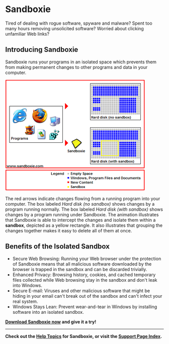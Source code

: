 # Sandboxie

Tired of dealing with rogue software, spyware and malware? Spent too many hours removing unsolicited software? Worried about clicking unfamiliar Web links?

## Introducing Sandboxie

Sandboxie runs your programs in an isolated space which prevents them from making permanent changes to other programs and data in your computer.

![](../Media/FrontPageAnimation.gif)
<br>
![](../Media/FrontPageLegend.png)

The red arrows indicate changes flowing from a running program into your computer. The box labeled _Hard disk (no sandbox)_ shows changes by a program running normally. The box labeled _Hard disk (with sandbox)_ shows changes by a program running under Sandboxie. The animation illustrates that Sandboxie is able to intercept the changes and isolate them within a **sandbox**, depicted as a yellow rectangle. It also illustrates that grouping the changes together makes it easy to delete all of them at once.

## Benefits of the Isolated Sandbox

*   Secure Web Browsing: Running your Web browser under the protection of Sandboxie means that all malicious software downloaded by the browser is trapped in the sandbox and can be discarded trivially.
*   Enhanced Privacy: Browsing history, cookies, and cached temporary files collected while Web browsing stay in the sandbox and don't leak into Windows.
*   Secure E-mail: Viruses and other malicious software that might be hiding in your email can't break out of the sandbox and can't infect your real system.
*   Windows Stays Lean: Prevent wear-and-tear in Windows by installing software into an isolated sandbox.

**[Download Sandboxie now](https://github.com/sandboxie-plus/Sandboxie/releases/latest) and give it a try!**

* * *

**Check out the [Help Topics](../Content/HelpTopics.md) for Sandboxie, or visit the [Support Page Index](../Content/AllPages.md).**
